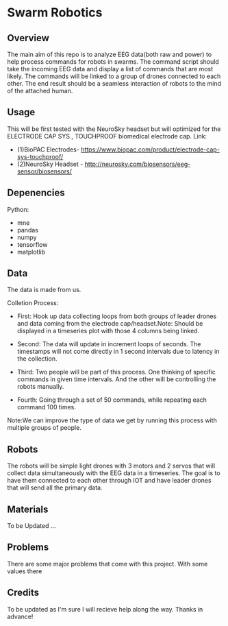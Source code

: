 # Swarm Robotics


## Overview
The main aim of this repo is to analyze EEG data(both raw and power) to help process commands for robots in swarms. The command script should take the incoming EEG data and display a list of commands that are most likely.
The commands will be linked to a group of drones connected to each other. The end result should be a seamless interaction of robots to the mind of the attached human.


## Usage
This will be first tested with the NeuroSky headset but will optimized for the ELECTRODE CAP SYS., TOUCHPROOF biomedical electrode cap. 
Link:
* (1)BioPAC Electrodes- https://www.biopac.com/product/electrode-cap-sys-touchproof/ 
* (2)NeuroSky Headset - http://neurosky.com/biosensors/eeg-sensor/biosensors/

## Depenencies
Python:
* mne
* pandas
* numpy
* tensorflow
* matplotlib


##  Data
The data is made from us. 

Colletion Process: 

* First: Hook up data collecting loops from both groups of leader drones and data coming from the electrode cap/headset.Note: Should be displayed in a timeseries plot with those 4 columns being linked.

* Second: The data will update in increment loops of seconds. The timestamps will not come directly in 1 second intervals due to latency in the collection.

* Third: Two people will be part of this process. One thinking of specific commands in given time intervals. And the other will be controlling the robots manually.
    
* Fourth: Going through a set of 50 commands, while repeating each command 100 times.
    
Note:We can improve the type of data we get by running this process with multiple groups of people.


## Robots
The robots will be simple light drones with 3 motors and 2 servos that will collect data simultaneously with the EEG data in a timeseries. 
The goal is to have them connected to each other through IOT and have leader drones that will send all the primary data. 

## Materials
 To be Updated ... 

## Problems
There are some major problems that come with this project. With some values there


## Credits

To be updated as I'm sure I will recieve help along the way. Thanks in advance!
